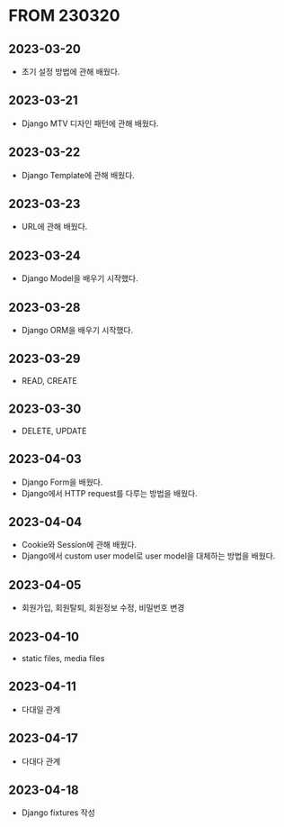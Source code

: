 # FROM 230320
## 2023-03-20
- 초기 설정 방법에 관해 배웠다.

## 2023-03-21
- Django MTV 디자인 패턴에 관해 배웠다.

## 2023-03-22
- Django Template에 관해 배웠다.

## 2023-03-23
- URL에 관해 배웠다.

## 2023-03-24
- Django Model을 배우기 시작했다.

## 2023-03-28
- Django ORM을 배우기 시작했다.

## 2023-03-29
- READ, CREATE

## 2023-03-30
- DELETE, UPDATE

## 2023-04-03
- Django Form을 배웠다.
- Django에서 HTTP request를 다루는 방법을 배웠다.

## 2023-04-04
- Cookie와 Session에 관해 배웠다.
- Django에서 custom user model로 user model을 대체하는 방법을 배웠다.

## 2023-04-05
- 회원가입, 회원탈퇴, 회원정보 수정, 비밀번호 변경

## 2023-04-10
- static files, media files

## 2023-04-11
- 다대일 관계

## 2023-04-17
- 다대다 관계

## 2023-04-18
- Django fixtures 작성